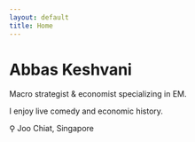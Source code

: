 ```yaml
---
layout: default
title: Home
---
```

# Abbas Keshvani

Macro strategist & economist specializing in EM.

I enjoy live comedy and economic history.

⚲ Joo Chiat, Singapore